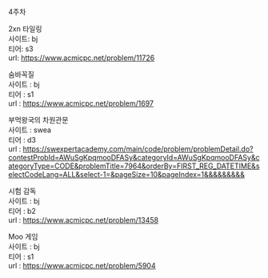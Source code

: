 4주차   

2xn 타일링   
사이트: bj   
티어: s3   
url: https://www.acmicpc.net/problem/11726   

숨바꼭질   
사이트 : bj   
티어 : s1   
url : https://www.acmicpc.net/problem/1697   

부먹왕국의 차원관문   
사이트 : swea   
티어 : d3   
url : https://swexpertacademy.com/main/code/problem/problemDetail.do?contestProbId=AWuSgKpqmooDFASy&categoryId=AWuSgKpqmooDFASy&categoryType=CODE&problemTitle=7964&orderBy=FIRST_REG_DATETIME&selectCodeLang=ALL&select-1=&pageSize=10&pageIndex=1&&&&&&&&&   

시험 감독   
사이트 : bj   
티어 : b2   
url : https://www.acmicpc.net/problem/13458   

Moo 게임   
사이트 : bj   
티어 : s1   
url : https://www.acmicpc.net/problem/5904   
